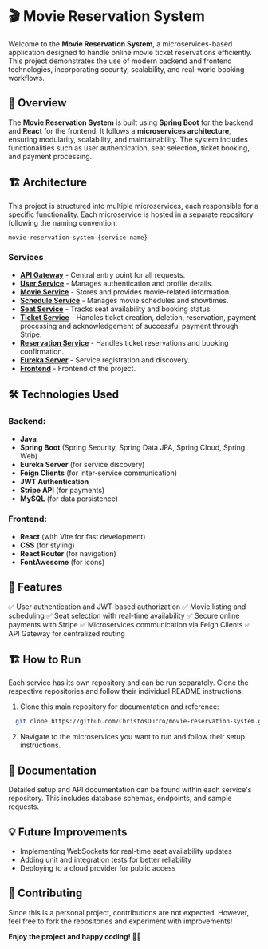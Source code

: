 # 🎬 Movie Reservation System

Welcome to the **Movie Reservation System**, a microservices-based application designed to handle online movie ticket reservations efficiently. This project demonstrates the use of modern backend and frontend technologies, incorporating security, scalability, and real-world booking workflows.

## 🚀 Overview
The **Movie Reservation System** is built using **Spring Boot** for the backend and **React** for the frontend. It follows a **microservices architecture**, ensuring modularity, scalability, and maintainability. The system includes functionalities such as user authentication, seat selection, ticket booking, and payment processing.

## 🏗️ Architecture
This project is structured into multiple microservices, each responsible for a specific functionality. Each microservice is hosted in a separate repository following the naming convention:

```
movie-reservation-system-{service-name}
```

### Services
- [**API Gateway**](https://github.com/ChristosDurro/movie-reservation-system-api-gateway) - Central entry point for all requests.
- [**User Service**](https://github.com/ChristosDurro/movie-reservation-system-user-service) - Manages authentication and profile details.
- [**Movie Service**](https://github.com/ChristosDurro/movie-reservation-system-movie-service) - Stores and provides movie-related information.
- [**Schedule Service**](https://github.com/ChristosDurro/movie-reservation-system-schedule-service) - Manages movie schedules and showtimes.
- [**Seat Service**](https://github.com/ChristosDurro/movie-reservation-system-seat-service) - Tracks seat availability and booking status.
- [**Ticket Service**](https://github.com/ChristosDurro/movie-reservation-system-ticket-service) - Handles ticket creation, deletion, reservation, payment processing and acknowledgement of successful payment through Stripe.
- [**Reservation Service**](https://github.com/ChristosDurro/movie-reservation-system-reservation-service) - Handles ticket reservations and booking confirmation.
- [**Eureka Server**](https://github.com/ChristosDurro/movie-reservation-system-eureka-server) - Service registration and discovery.
- [**Frontend**](https://github.com/ChristosDurro/movie-reservation-system-frontend) - Frontend of the project.

## 🛠️ Technologies Used
### Backend:
- **Java**
- **Spring Boot** (Spring Security, Spring Data JPA, Spring Cloud, Spring Web)
- **Eureka Server** (for service discovery)
- **Feign Clients** (for inter-service communication)
- **JWT Authentication**
- **Stripe API** (for payments)
- **MySQL** (for data persistence)

### Frontend:
- **React** (with Vite for fast development)
- **CSS** (for styling)
- **React Router** (for navigation)
- **FontAwesome** (for icons)

## 📌 Features
✅ User authentication and JWT-based authorization
✅ Movie listing and scheduling
✅ Seat selection with real-time availability
✅ Secure online payments with Stripe
✅ Microservices communication via Feign Clients
✅ API Gateway for centralized routing

## 🏗️ How to Run
Each service has its own repository and can be run separately. Clone the respective repositories and follow their individual README instructions.

1. Clone this main repository for documentation and reference:
```bash
  git clone https://github.com/ChristosDurro/movie-reservation-system.git
```
2. Navigate to the microservices you want to run and follow their setup instructions.

## 📜 Documentation
Detailed setup and API documentation can be found within each service's repository. This includes database schemas, endpoints, and sample requests.

## 💡 Future Improvements
- Implementing WebSockets for real-time seat availability updates
- Adding unit and integration tests for better reliability
- Deploying to a cloud provider for public access

## 🤝 Contributing
Since this is a personal project, contributions are not expected. However, feel free to fork the repositories and experiment with improvements!

**Enjoy the project and happy coding! 🎥🍿**

